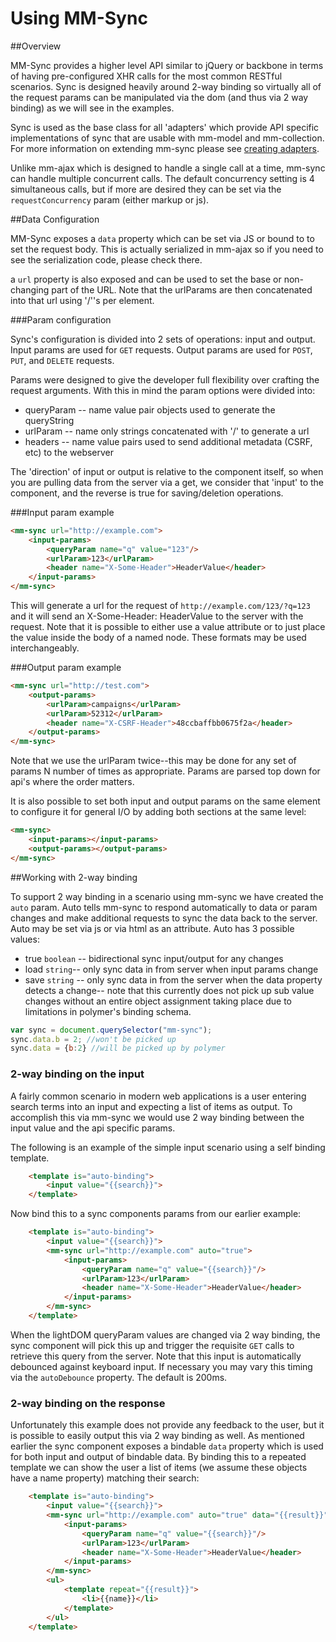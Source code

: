 # Using MM-Sync

##Overview

MM-Sync provides a higher level API similar to jQuery or backbone in terms of having pre-configured XHR calls for the most common RESTful scenarios. Sync is designed heavily around 2-way binding so virtually all of the request params can be manipulated via the dom (and thus via 2 way binding) as we will see in the examples.

Sync is used as the base class for all 'adapters' which provide API specific implementations of sync that are usable with mm-model and mm-collection.  For more information on extending mm-sync please see [creating adapters](data_comps_creating_adapters.html).

Unlike mm-ajax which is designed to handle a single call at a time, mm-sync can handle multiple concurrent calls. The default concurrency setting is 4 simultaneous calls, but if more are desired they can be set via the `requestConcurrency` param (either markup or js).

##Data Configuration

MM-Sync exposes a `data` property which can be set via JS or bound to to set the request body. This is actually serialized in mm-ajax so if you need to see the serialization code, please check there.

a `url` property is also exposed and can be used to set the base or non-changing part of the URL.  Note that the urlParams are then concatenated into that url using '/''s per element.

###Param configuration

Sync's configuration is divided into 2 sets of operations: input and output.  
Input params are used for `GET` requests. Output params are used for `POST`, `PUT`, and `DELETE` requests.

Params were designed to give the developer full flexibility over crafting the request arguments. With this in mind the param options were divided into:

* queryParam -- name value pair objects used to generate the queryString
* urlParam -- name only strings concatenated with '/' to generate a url
* headers -- name value pairs used to send additional metadata (CSRF, etc) to the webserver

The 'direction' of input or output is relative to the component itself, so when you are pulling data from the server via a get, we consider that 'input' to the component, and the reverse is true for saving/deletion operations.

###Input param example

```html
<mm-sync url="http://example.com">
	<input-params>
		<queryParam name="q" value="123"/>
		<urlParam>123</urlParam>
		<header name="X-Some-Header">HeaderValue</header>
	</input-params>
</mm-sync>
```

This will generate a url for the request of `http://example.com/123/?q=123` and it will send an X-Some-Header: HeaderValue to the server with the request. Note that it is possible to either use a value attribute or to just place the value inside the body of a named node. These formats may be used interchangeably.

###Output param example
```html
<mm-sync url="http://test.com">
	<output-params>
		<urlParam>campaigns</urlParam>
		<urlParam>52312</urlParam>
		<header name="X-CSRF-Header">48ccbaffbb0675f2a</header>
	</output-params>
</mm-sync>
```

Note that we use the urlParam twice--this may be done for any set of params N number of times as appropriate. Params are parsed top down for api's where the order matters.

It is also possible to set both input and output params on the same element to configure it for general I/O by adding both sections at the same level:

```html
<mm-sync>
	<input-params></input-params>
	<output-params></output-params>
</mm-sync>
```

##Working with 2-way binding

To support 2 way binding in a scenario using mm-sync we have created the `auto` param. Auto tells mm-sync to respond automatically to data or param changes and make additional requests to sync the data back to the server. Auto may be set via js or via html as an attribute.  Auto has 3 possible values:

*  true `boolean` -- bidirectional sync input/output for any changes
*  load `string`-- only sync data in from server when input params change
*  save `string` -- only sync data in from the server when the data property detects a change-- note that this currently does not pick up sub value changes without an entire object assignment taking place due to limitations in polymer's binding schema.

```javascript
var sync = document.querySelector("mm-sync");
sync.data.b = 2; //won't be picked up
sync.data = {b:2} //will be picked up by polymer
```

### 2-way binding on the input

A fairly common scenario in modern web applications is a user entering search terms into an input and expecting a list of items as output. To accomplish this via mm-sync we would use 2 way binding between the input value and the api specific params.

The following is an example of the simple input scenario using a self binding template.

```html
	<template is="auto-binding">
		<input value="{{search}}">
	</template>
```

Now bind this to a sync components params from our earlier example:

```html
	<template is="auto-binding">
		<input value="{{search}}">
		<mm-sync url="http://example.com" auto="true">
			<input-params>
				<queryParam name="q" value="{{search}}"/>
				<urlParam>123</urlParam>
				<header name="X-Some-Header">HeaderValue</header>
			</input-params>
		</mm-sync>
	</template>
```

When the lightDOM queryParam values are changed via 2 way binding, the sync component will pick this up and trigger the requisite `GET` calls to retrieve this query from the server.  Note that this input is automatically debounced against keyboard input. If necessary you may vary this timing via the `autoDebounce` property. The default is 200ms.

### 2-way binding on the response

Unfortunately this example does not provide any feedback to the user, but it is possible to easily output this via 2 way binding as well. As mentioned earlier the sync component exposes a bindable `data` property which is used for both input and output of bindable data. By binding this to a repeated template we can show the user a list of items (we assume these objects have a name property) matching their search:

```html
	<template is="auto-binding">
		<input value="{{search}}">
		<mm-sync url="http://example.com" auto="true" data="{{result}}">
			<input-params>
				<queryParam name="q" value="{{search}}"/>
				<urlParam>123</urlParam>
				<header name="X-Some-Header">HeaderValue</header>
			</input-params>
		</mm-sync>
		<ul>
			<template repeat="{{result}}">
				<li>{{name}}</li>
			</template>
		</ul>		
	</template>
```